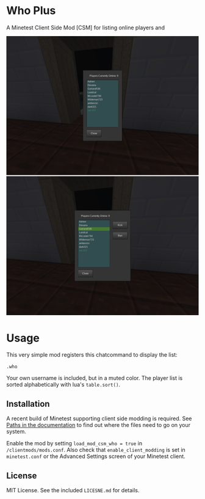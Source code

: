 # Who Plus

A Minetest Client Side Mod [CSM] for listing online players and 

![Viewing Online Players](/screenshot.png?raw=true "Viewing Online Players")
![Moderator actions](/screenshot2.png?raw=true "Moderator actions")

# Usage

This very simple mod registers this chatcommand to display the list:

```
.who
```

Your own username is included, but in a muted color. The player list is sorted alphabetically with lua's `table.sort()`.

## Installation

A recent build of Minetest supporting client side modding is required. See [Paths in the documentation](https://github.com/minetest/minetest/blob/master/doc/client_lua_api.md#paths) to find out where the files need to go on your system.

Enable the mod by setting `load_mod_csm_who = true` in `/clientmods/mods.conf`. Also check that `enable_client_modding` is set in `minetest.conf` or the Advanced Settings screen of your Minetest client.

## License

MIT License. See the included `LICESNE.md` for details.
